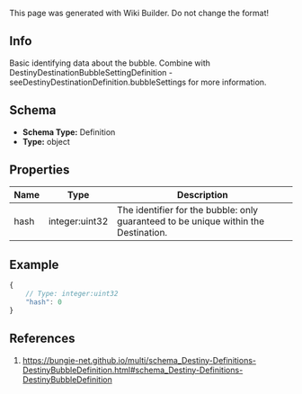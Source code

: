 <span class="wiki-builder">This page was generated with Wiki Builder. Do not change the format!</span>

## Info
Basic identifying data about the bubble.  Combine with DestinyDestinationBubbleSettingDefinition - seeDestinyDestinationDefinition.bubbleSettings for more information.

## Schema
* **Schema Type:** Definition
* **Type:** object

## Properties
Name | Type | Description
---- | ---- | -----------
hash | integer:uint32 | The identifier for the bubble: only guaranteed to be unique within the Destination.

## Example
```javascript
{
    // Type: integer:uint32
    "hash": 0
}

```

## References
1. https://bungie-net.github.io/multi/schema_Destiny-Definitions-DestinyBubbleDefinition.html#schema_Destiny-Definitions-DestinyBubbleDefinition
